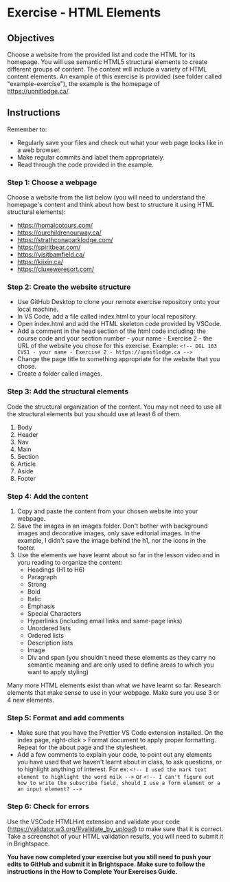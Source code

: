 # Exercise  - HTML Elements

## Objectives
Choose a website from the provided list and code the HTML for its homepage. You will use semantic HTML5 structural elements to create different groups of content. The content will include a variety of HTML content elements. An example of this exercise is provided (see folder called "example-exercise"), the example is the homepage of https://upnitlodge.ca/.

## Instructions
Remember to:
* Regularly save your files and check out what your web page looks like in a web browser.
* Make regular commits and label them appropriately.
* Read through the code provided in the example.
### Step 1: Choose a webpage
Choose a website from the list below (you will need to understand the homepage's content and think about how best to structure it using HTML structural elements):
* https://homalcotours.com/
* https://ourchildrenourway.ca/
* https://strathconaparklodge.com/
* https://spiritbear.com/
* https://visitbamfield.ca/ 
* https://kiixin.ca/
* https://cluxeweresort.com/

### Step 2: Create the website structure
* Use GitHub Desktop to clone your remote exercise repository onto your local machine.
* In VS Code, add a file called index.html to your local repository. 
* Open index.html and add the HTML skeleton code provided by VSCode.
* Add a comment in the head section of the html code including: the course code and your section number - your name - Exercise 2 - the URL of the website you chose for this exercise. Example:
`<!-- DGL 103 CVS1 - your name - Exercise 2 - https://upnitlodge.ca -->`
* Change the page title to something appropriate for the website that you chose.
* Create a folder called images.
### Step 3: Add the structural elements
Code the structural organization of the content. You may not need to use all the structural elements but you should use at least 6 of them.
1. Body 
2. Header
3. Nav
4. Main
5. Section
6. Article
7. Aside
8. Footer
### Step 4: Add the content
1. Copy and paste the content from your chosen website into your webpage.
2. Save the images in an images folder. Don't bother with background images and decorative images, only save editorial images. In the example, I didn't save the image behind the h1, nor the icons in the footer.
3. Use the elements we have learnt about so far in the lesson video and in yoru reading to organize the content:
    - Headings (H1 to H6)
    - Paragraph
    - Strong
    - Bold
    - Italic
    - Emphasis
    - Special Characters
    - Hyperlinks (including email links and same-page links)
    - Unordered lists
    - Ordered lists
    - Description lists
    - Image
    - Div and span (you shouldn't need these elements as they carry no semantic meaning and are only used to define areas to which you want to apply styling)

Many more HTML elements exist than what we have learnt so far. Research elements that make sense to use in your webpage. Make sure you use 3 or 4 new elements. 

### Step 5: Format and add comments 
* Make sure that you have the Prettier VS Code extension installed. On the index page, right-click > Format document to apply proper formatting. Repeat for the about page and the stylesheet.
* Add a few comments to explain your code, to point out any elements you have used that we haven't learnt about in class, to ask questions, or to highlight anything of interest. For ex: `<!-- I used the mark text element to highlight the word milk -->` or `<!-- I can't figure out how to write the subscribe field, should I use a form element or a an input element? -->` 

### Step 6: Check for errors
Use the VSCode HTMLHint extension and validate your code (https://validator.w3.org/#validate_by_upload) to make sure that it is correct. Take a screenshot of your HTML validation results, you will need to submit it in Brightspace.

**You have now completed your exercise but you still need to push your edits to GitHub and submit it in Brightspace. Make sure to follow the instructions in the How to Complete Your Exercises Guide.**